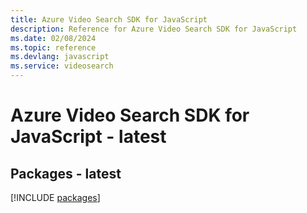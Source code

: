 ```yaml
---
title: Azure Video Search SDK for JavaScript
description: Reference for Azure Video Search SDK for JavaScript
ms.date: 02/08/2024
ms.topic: reference
ms.devlang: javascript
ms.service: videosearch
---
```

# Azure Video Search SDK for JavaScript - latest
## Packages - latest
[!INCLUDE [packages](video-search-index.md)]